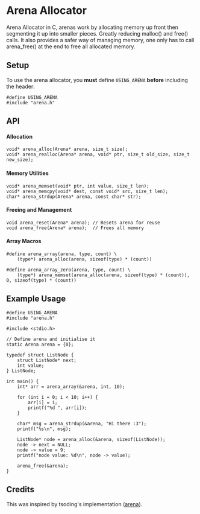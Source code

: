 # Arena Allocator   

Arena Allocator in C, arenas work by allocating memory up front then segmenting it up into smaller pieces. Greatly reducing malloc() and free() calls. It also provides a safer way of managing memory, one only has to call arena_free() at the end to free all allocated memory. 

## Setup  

To use the arena allocator, you **must** define `USING_ARENA` **before** including the header:
```
#define USING_ARENA
#include "arena.h"
```

## API

#### Allocation
```
void* arena_alloc(Arena* arena, size_t size);
void* arena_realloc(Arena* arena, void* ptr, size_t old_size, size_t new_size);
```
#### Memory Utilities
```
void* arena_memset(void* ptr, int value, size_t len);
void* arena_memcpy(void* dest, const void* src, size_t len);
char* arena_strdup(Arena* arena, const char* str);
```
#### Freeing and Management  
```
void arena_reset(Arena* arena); // Resets arena for reuse
void arena_free(Arena* arena);  // Frees all memory
```
#### Array Macros
```
#define arena_array(arena, type, count) \  
    (type*) arena_alloc(arena, sizeof(type) * (count))  

#define arena_array_zero(arena, type, count) \  
    (type*) arena_memset(arena_alloc(arena, sizeof(type) * (count)), 0, sizeof(type) * (count))  
```

## Example Usage

```
#define USING_ARENA
#include "arena.h"

#include <stdio.h>

// Define arena and initialise it
static Arena arena = {0};

typedef struct ListNode {
    struct ListNode* next;
    int value;
} ListNode;

int main() {
    int* arr = arena_array(&arena, int, 10);

    for (int i = 0; i < 10; i++) {
        arr[i] = i;
        printf("%d ", arr[i]);
    }

    char* msg = arena_strdup(&arena, "Hi there :3");
    printf("%s\n", msg);

    ListNode* node = arena_alloc(&arena, sizeof(ListNode));
    node -> next = NULL;
    node -> value = 9;
    printf("node value: %d\n", node -> value);

    arena_free(&arena);
}
```

## Credits
  
This was inspired by tsoding's implementation ([arena](https://github.com/tsoding/arena)).  
